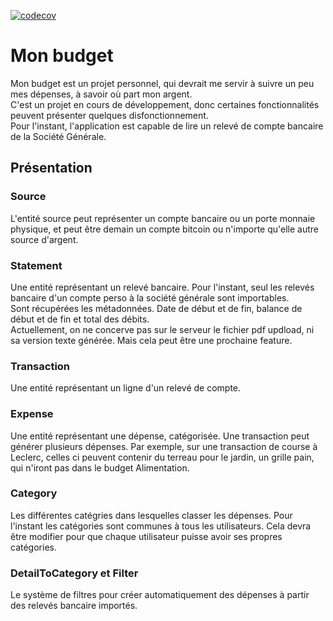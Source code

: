 [![codecov](https://codecov.io/gh/matthieuleorat/bankAccount/branch/master/graph/badge.svg?token=8WLNNUR8X2)](https://codecov.io/gh/matthieuleorat/bankAccount)
# Mon budget
Mon budget est un projet personnel, qui devrait me servir à suivre un peu mes dépenses, à savoir où part mon argent.  
C'est un projet en cours de développement, donc certaines fonctionnalités peuvent présenter quelques disfonctionnement.  
Pour l'instant, l'application est capable de lire un relevé de compte bancaire de la Société Générale.

## Présentation
### Source
L'entité source peut représenter un compte bancaire ou un porte monnaie physique, et peut être demain un compte bitcoin ou n'importe qu'elle autre source d'argent.

### Statement
Une entité représentant un relevé bancaire. Pour l'instant, seul les relevés bancaire d'un compte perso à la société générale sont importables.  
Sont récupérées les métadonnées. Date de début et de fin, balance de début et de fin et total des débits.  
Actuellement, on ne concerve pas sur le serveur le fichier pdf updload, ni sa version texte générée. Mais cela peut être une prochaine feature.

### Transaction
Une entité représentant un ligne d'un relevé de compte.

### Expense
Une entité représentant une dépense, catégorisée. Une transaction peut générer plusieurs dépenses. Par exemple, sur une transaction de course à Leclerc, celles ci peuvent contenir du terreau pour le jardin, un grille pain, qui n'iront pas dans le budget Alimentation.

### Category
Les différentes catégries dans lesquelles classer les dépenses. Pour l'instant les catégories sont communes à tous les utilisateurs. Cela devra être modifier pour que chaque utilisateur puisse avoir ses propres catégories.

### DetailToCategory et Filter
Le système de filtres pour créer automatiquement des dépenses à partir des relevés bancaire importés.